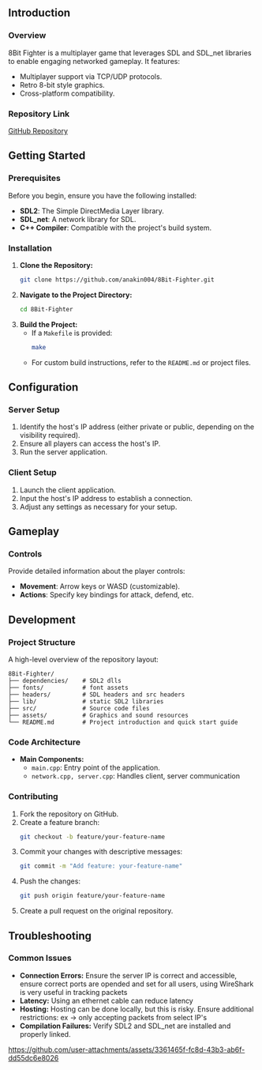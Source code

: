 
## Introduction

### Overview
8Bit Fighter is a multiplayer game that leverages SDL and SDL_net libraries to enable engaging networked gameplay. It features:
- Multiplayer support via TCP/UDP protocols.
- Retro 8-bit style graphics.
- Cross-platform compatibility.

### Repository Link
[GitHub Repository](https://github.com/anakin004/8Bit-Fighter)

## Getting Started

### Prerequisites
Before you begin, ensure you have the following installed:
- **SDL2**: The Simple DirectMedia Layer library.
- **SDL_net**: A network library for SDL.
- **C++ Compiler**: Compatible with the project's build system.

### Installation
1. **Clone the Repository:**
    ```bash
    git clone https://github.com/anakin004/8Bit-Fighter.git
    ```
2. **Navigate to the Project Directory:**
    ```bash
    cd 8Bit-Fighter
    ```
3. **Build the Project:**
   - If a `Makefile` is provided:
     ```bash
     make
     ```
   - For custom build instructions, refer to the `README.md` or project files.

## Configuration

### Server Setup
1. Identify the host's IP address (either private or public, depending on the visibility required).
2. Ensure all players can access the host's IP.
3. Run the server application.

### Client Setup
1. Launch the client application.
2. Input the host's IP address to establish a connection.
3. Adjust any settings as necessary for your setup.

## Gameplay

### Controls
Provide detailed information about the player controls:
- **Movement**: Arrow keys or WASD (customizable).
- **Actions**: Specify key bindings for attack, defend, etc.


## Development

### Project Structure
A high-level overview of the repository layout:
```
8Bit-Fighter/
├── dependencies/    # SDL2 dlls
├── fonts/           # font assets
├── headers/         # SDL headers and src headers
├── lib/             # static SDL2 libraries
├── src/             # Source code files
├── assets/          # Graphics and sound resources
└── README.md        # Project introduction and quick start guide
```

### Code Architecture
- **Main Components:**
  - `main.cpp`: Entry point of the application.
  - `network.cpp, server.cpp`: Handles client, server communication

### Contributing
1. Fork the repository on GitHub.
2. Create a feature branch:
   ```bash
   git checkout -b feature/your-feature-name
   ```
3. Commit your changes with descriptive messages:
   ```bash
   git commit -m "Add feature: your-feature-name"
   ```
4. Push the changes:
   ```bash
   git push origin feature/your-feature-name
   ```
5. Create a pull request on the original repository.

## Troubleshooting

### Common Issues
- **Connection Errors:** Ensure the server IP is correct and accessible, ensure correct ports are opended and set for all users, using WireShark is very useful in tracking packets
- **Latency:** Using an ethernet cable can reduce latency
- **Hosting:** Hosting can be done locally, but this is risky. Ensure additional restrictions: ex -> only accepting packets from select IP's 
- **Compilation Failures:** Verify SDL2 and SDL_net are installed and properly linked.





https://github.com/user-attachments/assets/3361465f-fc8d-43b3-ab6f-dd55dc6e8026


